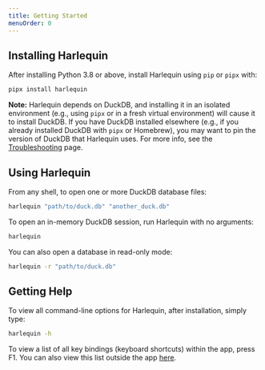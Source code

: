 ```yaml
---
title: Getting Started
menuOrder: 0
---
```


<script>
    import Key from "$lib/components/key.svelte"
</script>

## Installing Harlequin

After installing Python 3.8 or above, install Harlequin using `pip` or `pipx` with:

```bash
pipx install harlequin
```

**Note:** Harlequin depends on DuckDB, and installing it in an isolated environment (e.g., using `pipx` or in a fresh virtual environment) will cause it to install DuckDB. If you have DuckDB installed elsewhere (e.g., if you already installed DuckDB with `pipx` or Homebrew), you may want to pin the version of DuckDB that Harlequin uses. For more info, see the [Troubleshooting](troubleshooting#duckdb-version-mismatch) page.

## Using Harlequin

From any shell, to open one or more DuckDB database files:

```bash
harlequin "path/to/duck.db" "another_duck.db"
```

To open an in-memory DuckDB session, run Harlequin with no arguments:

```bash
harlequin
```

You can also open a database in read-only mode:

```bash
harlequin -r "path/to/duck.db"
```

## Getting Help

To view all command-line options for Harlequin, after installation, simply type:

```bash
harlequin -h
```

To view a list of all key bindings (keyboard shortcuts) within the app, press <Key>F1</Key>. You can also view this list outside the app [here](bindings).
